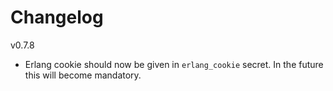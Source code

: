 # Changelog

v0.7.8

* Erlang cookie should now be given in `erlang_cookie` secret. In the future this will become mandatory.